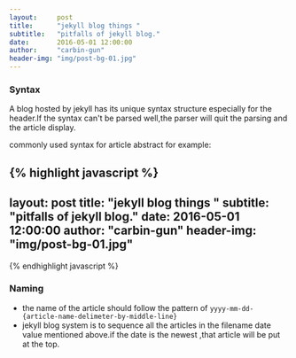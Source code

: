 ```yaml
---
layout:     post
title:      "jekyll blog things "
subtitle:   "pitfalls of jekyll blog."
date:       2016-05-01 12:00:00
author:     "carbin-gun"
header-img: "img/post-bg-01.jpg"
---
```


### Syntax
A blog hosted by jekyll has its unique syntax structure especially for the header.If the syntax can't be parsed well,the parser will quit the parsing and the article display.

commonly used syntax for article abstract for example:

{% highlight javascript  %}
---
layout:     post
title:      "jekyll blog things "
subtitle:   "pitfalls of jekyll blog."
date:       2016-05-01 12:00:00
author:     "carbin-gun"
header-img: "img/post-bg-01.jpg"
---
{% endhighlight javascript %}





### Naming
- the name of the article should follow the pattern of `yyyy-mm-dd-{article-name-delimeter-by-middle-line}`
-  jekyll blog system is to sequence all the articles in the filename date value mentioned above.if the date is the newest ,that article will be put at the top.